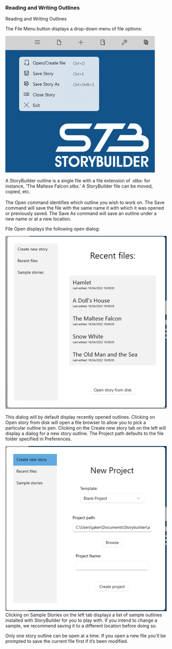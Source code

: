 ### Reading and Writing Outlines ###
Reading and Writing Outlines <br/>

The File Menu button displays a drop-down menu of file options: <br/>

![](File-Menu.png)


A StoryBuilder outline is a single file with a file extension of .stbx: for instance, ‘The Maltese Falcon.stbx.’   A StoryBuilder file can be moved, copied, etc. <br/>
  <br/>
The Open command identifies which outline you wish to work on. The Save command will save the file with the same name it with which it was opened or previously saved. The Save As command will save an outline under a new name or at a new location.  <br/>

File Open displays the following open dialog: <br/>

![](File-Open-Dialog.png)

This dialog will by default display recently opened outlines. Clicking on Open story from disk will open a file browser to allow you to pick a particular outline to pen.  Clicking on the Create new story tab on the left will display a dialog for a new story outline. The Project path defaults to the file folder specified in Preferences. <br/>

![](Create-New-Story-Dialog.png)
Clicking on Sample Stories on the left tab displays a list of sample outlines installed with StoryBuilder for you to play with. If you intend to change a sample, we recommend saving it to a different location before doing so. <br/>

Only one story outline can be open at a time.  If you open a new file you'll be prompted to save the current file first if it’s been modified. <br/>

